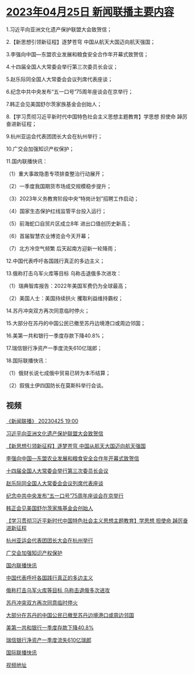# [2023年04月25日 新闻联播主要内容](https://tv.cctv.com/lm/xwlb/day/20230425.shtml)

1.习近平向亚洲文化遗产保护联盟大会致贺信；

2.【新思想引领新征程】逐梦苍穹 中国从航天大国迈向航天强国；

3.李强向中国—东盟农业发展和粮食安全合作年开幕式致贺信；

4.十四届全国人大常委会举行第三次委员长会议；

5.赵乐际同全国人大常委会会议列席代表座谈；

6.纪念中共中央发布“五一口号”75周年座谈会在京举行；

7.韩正会见美国舒尔茨家族基金会创始人；

8.【学习贯彻习近平新时代中国特色社会主义思想主题教育】学思想 担使命 踔厉奋进新征程；

9.杭州亚运会代表团团长大会在杭州举行；

10.广交会加强知识产权保护；

11.国内联播快讯：

（1）重大事故隐患专项排查整治行动展开；

（2）一季度我国期货市场成交规模稳步提升；

（3）2023年义务教育阶段中央“特岗计划”招聘工作启动；

（4）国家生态保护红线监管平台投入运行；

（5）前海蛇口自贸片区成立8年 进出口值创历史新高；

（6）首届智慧农业博览会今天开幕；

（7）北方冷空气频繁 后天起南方迎新一轮降雨；

12.中国代表呼吁各国践行真正的多边主义；

13.俄称打击乌军火库等目标 乌称击退俄多次进攻：

（1）瑞典智库报告：2022年美国军费仍为全球最高；

（2）美国人士：美国持续拱火 攫取利益维持霸权；

14.苏丹冲突双方再次同意临时停火；

15.大部分在苏丹的中国公民已撤至苏丹边境港口或周边邻国；

16.美第一共和银行一季度存款下降40.8%；

17.瑞信银行净资产一季度流失610亿瑞郎；

18.国际联播快讯：

（1）俄财长说七成俄中贸易已转为本币结算；

（2）叙俄土伊四国防长在莫斯科举行会谈。

## 视频

[《新闻联播》 20230425 19:00](https://tv.cctv.com/2023/04/25/VIDE9QNPFnUf3xPfnRbBOWFk230425.shtml)

[习近平向亚洲文化遗产保护联盟大会致贺信](https://tv.cctv.com/2023/04/25/VIDE1WjuAXBRjT45VRjqcp6k230425.shtml)

[【新思想引领新征程】逐梦苍穹 中国从航天大国迈向航天强国](https://tv.cctv.com/2023/04/25/VIDEN48eWNDscgkxSZqlfyEy230425.shtml)

[李强向中国—东盟农业发展和粮食安全合作年开幕式致贺信](https://tv.cctv.com/2023/04/25/VIDE1g2xQofoxCzSt2eQTv49230425.shtml)

[十四届全国人大常委会举行第三次委员长会议](https://tv.cctv.com/2023/04/25/VIDE9Zpp498xHemnnBRfnHLr230425.shtml)

[赵乐际同全国人大常委会会议列席代表座谈](https://tv.cctv.com/2023/04/25/VIDEpUPmvxxDWJEaKxF5ZIFA230425.shtml)

[纪念中共中央发布“五一口号”75周年座谈会在京举行](https://tv.cctv.com/2023/04/25/VIDEjrDIe1WTfs6xmA75V92M230425.shtml)

[韩正会见美国舒尔茨家族基金会创始人](https://tv.cctv.com/2023/04/25/VIDEHGK38BeATpHXAoqNC6GC230425.shtml)

[【学习贯彻习近平新时代中国特色社会主义思想主题教育】学思想 担使命 踔厉奋进新征程](https://tv.cctv.com/2023/04/25/VIDE2huvUmE5fuDqW5S2MB7K230425.shtml)

[杭州亚运会代表团团长大会在杭州举行](https://tv.cctv.com/2023/04/25/VIDEKCmtnOQVHFEYq7Orq4Jz230425.shtml)

[广交会加强知识产权保护](https://tv.cctv.com/2023/04/25/VIDEsonWI0yH82iXQxXBFeib230425.shtml)

[国内联播快讯](https://tv.cctv.com/2023/04/25/VIDESyqNmf5TIp7NneQSNuET230425.shtml)

[中国代表呼吁各国践行真正的多边主义](https://tv.cctv.com/2023/04/25/VIDEst0qeTm4safxQQSjsTY7230425.shtml)

[俄称打击乌军火库等目标 乌称击退俄多次进攻](https://tv.cctv.com/2023/04/25/VIDEWw2VwsxYpT8F3FdxWlrT230425.shtml)

[苏丹冲突双方再次同意临时停火](https://tv.cctv.com/2023/04/25/VIDEm2rFf6zHhvm53sT6ALtw230425.shtml)

[大部分在苏丹的中国公民已撤至苏丹边境港口或周边邻国](https://tv.cctv.com/2023/04/25/VIDE3ox1IAuTL3fzkVYf8Xbh230425.shtml)

[美第一共和银行一季度存款下降40.8%](https://tv.cctv.com/2023/04/25/VIDET5901rlve19qSRRkh2A8230425.shtml)

[瑞信银行净资产一季度流失610亿瑞郎](https://tv.cctv.com/2023/04/25/VIDEQaEuEPyqFesnKq88R3zV230425.shtml)

[国际联播快讯](https://tv.cctv.com/2023/04/25/VIDEiYExJzVH5KncUj8fjaxm230425.shtml)

[视频地址](https://tv.cctv.com/lm/xwlb/day/20230425.shtml) 

